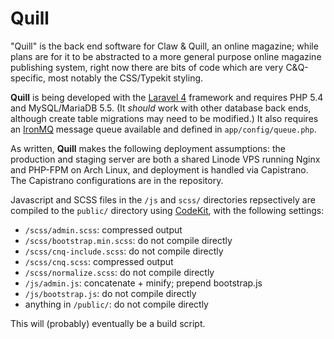 # Quill

"Quill" is the back end software for Claw & Quill, an online magazine; while plans are for it to be abstracted to a more general purpose online magazine publishing system, right now there are bits of code which are very C&Q-specific, most notably the CSS/Typekit styling.

**Quill** is being developed with the [Laravel 4][l4] framework and requires PHP 5.4 and MySQL/MariaDB 5.5. (It *should* work with other database back ends, although create table migrations may need to be modified.) It also requires an [IronMQ][mq] message queue available and defined in `app/config/queue.php`.

[l4]: http://laravel.com/
[mq]: http://www.iron.io/mq

As written, **Quill** makes the following deployment assumptions: the production and staging server are both a shared Linode VPS running Nginx and PHP-FPM on Arch Linux, and deployment is handled via Capistrano. The Capistrano configurations are in the repository.

Javascript and SCSS files in the `/js` and `scss/` directories repsectively are compiled to the `public/` directory using [CodeKit][ck], with the following settings:

[ck]: http://incident57.com/codekit/

* `/scss/admin.scss`: compressed output
* `/scss/bootstrap.min.scss`: do not compile directly
* `/scss/cnq-include.scss`: do not compile directly
* `/scss/cnq.scss`: compressed output
* `/scss/normalize.scss`: do not compile directly
* `/js/admin.js`: concatenate + minify; prepend bootstrap.js
* `/js/bootstrap.js`: do not compile directly
* anything in `/public/`: do not compile directly

This will (probably) eventually be a build script.
